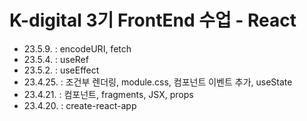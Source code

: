 # K-digital 3기 FrontEnd 수업 - React

- 23.5.9. : encodeURI, fetch
- 23.5.4. : useRef
- 23.5.2. : useEffect
- 23.4.25. : 조건부 렌더링, module.css, 컴포넌트 이벤트 추가, useState
- 23.4.21. : 컴포넌트, fragments, JSX, props
- 23.4.20. : create-react-app
